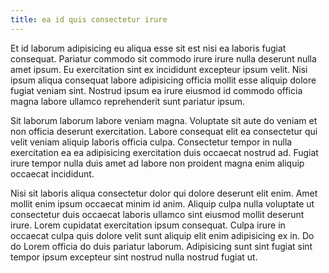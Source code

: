 ```yaml
---
title: ea id quis consectetur irure
---
```


Et id laborum adipisicing eu aliqua esse sit est nisi ea laboris fugiat consequat. Pariatur commodo sit commodo irure irure nulla deserunt nulla amet ipsum. Eu exercitation sint ex incididunt excepteur ipsum velit. Nisi ipsum aliqua consequat labore adipisicing officia mollit esse aliquip dolore fugiat veniam sint. Nostrud ipsum ea irure eiusmod id commodo officia magna labore ullamco reprehenderit sunt pariatur ipsum.

Sit laborum laborum labore veniam magna. Voluptate sit aute do veniam et non officia deserunt exercitation. Labore consequat elit ea consectetur qui velit veniam aliquip laboris officia culpa. Consectetur tempor in nulla exercitation ea ea adipisicing exercitation duis occaecat nostrud ad. Fugiat irure tempor nulla duis amet ad labore non proident magna enim aliquip occaecat incididunt.

Nisi sit laboris aliqua consectetur dolor qui dolore deserunt elit enim. Amet mollit enim ipsum occaecat minim id anim. Aliquip culpa nulla voluptate ut consectetur duis occaecat laboris ullamco sint eiusmod mollit deserunt irure. Lorem cupidatat exercitation ipsum consequat. Culpa irure in occaecat culpa quis dolore velit sunt aliquip elit enim adipisicing ex in. Do do Lorem officia do duis pariatur laborum. Adipisicing sunt sint fugiat sint tempor ipsum excepteur sint nostrud nulla nostrud fugiat ut.